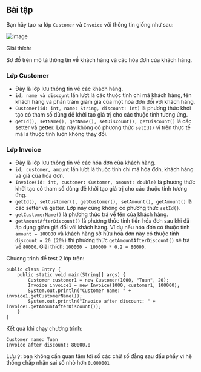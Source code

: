 ## Bài tập
Bạn hãy tạo ra lớp `Customer` và `Invoice` với thông tin giống như sau:

![image](https://github.com/user-attachments/assets/b089e1e4-3791-41be-8450-09c08d6e4cdf)

Giải thích:

Sơ đồ trên mô tả thông tin về khách hàng và các hóa đơn của khách hàng.

### Lớp Customer

- Đây là lớp lưu thông tin về các khách hàng.
- `id, name và discount` lần lượt là các thuộc tính chỉ mã khách hàng, tên khách hàng và phần trăm giảm giá của một hóa đơn đối với khách hàng.
- `Customer(id: int, name: String, discount: int)` là phương thức khởi tạo có tham số dùng để khởi tạo giá trị cho các thuộc tính tương ứng.
- `getId(), setName(), getName(), setDiscount(), getDiscount()` là các setter và getter. Lớp này không có phương thức `setId()` vì trên thực tế mã là thuộc tính luôn không thay đổi.
### Lớp Invoice

- Đây là lớp lưu thông tin về các hóa đơn của khách hàng.
- `id, customer, amount` lần lượt là thuộc tính chỉ mã hóa đơn, khách hàng và giá của hóa đơn.
- `Invoice(id: int, customer: Customer, amount: double)` là phương thức khởi tạo có tham số dùng để khởi tạo giá trị cho các thuộc tính tương ứng.
- `getId(), setCustomer(), getCustomer(), setAmount(), getAmount()` là các setter và getter. Lớp này cũng không có phương thức `setId()`.
- `getCustomerName()` là phương thức trả về tên của khách hàng.
- `getAmountAfterDiscount()` là phương thức tính tiền hóa đơn sau khi đã áp dụng giảm giá đối với khách hàng. Ví dụ nếu hóa đơn có thuộc tính `amount = 100000` và khách hàng sở hữu hóa đơn này có thuộc tính `discount = 20 (20%)` thì phương thức `getAmountAfterDiscount()` sẽ trả về `80000`. Giải thích: `100000 - 100000 * 0.2 = 80000`.

Chương trình để test 2 lớp trên:
```
public class Entry {
	public static void main(String[] args) {
		Customer customer1 = new Customer(1000, "Tuan", 20);
		Invoice invoice1 = new Invoice(1000, customer1, 100000);
		System.out.println("Customer name: " + invoice1.getCustomerName());
		System.out.println("Invoice after discount: " + invoice1.getAmountAfterDiscount());
	}
}
```
Kết quả khi chạy chương trình:
```
Customer name: Tuan
Invoice after discount: 80000.0
```
Lưu ý: bạn không cần quan tâm tới số các chữ số đằng sau dấu phẩy vì hệ thống chấp nhận sai số nhỏ hơn `0.000001`
